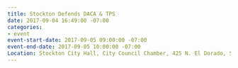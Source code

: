 ```yaml
---
title: Stockton Defends DACA & TPS
date: 2017-09-04 16:49:00 -07:00
categories:
- event
event-start-date: 2017-09-05 09:00:00 -07:00
event-end-date: 2017-09-05 10:00:00 -07:00
Location: Stockton City Hall, City Council Chamber, 425 N. El Dorado, Stockton
---
```


